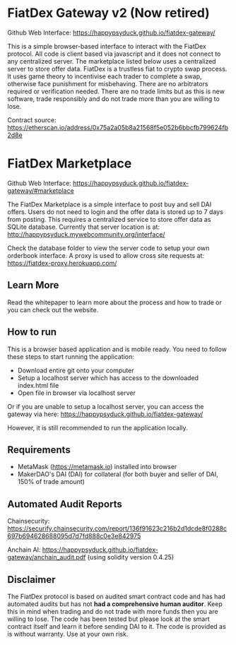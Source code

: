 # FiatDex Gateway v2 (Now retired)
Github Web Interface: https://happypsyduck.github.io/fiatdex-gateway/

This is a simple browser-based interface to interact with the FiatDex protocol. All code is client based via javascript and it does not connect to any centralized server. The marketplace listed below uses a centralized server to store offer data. FiatDex is a trustless fiat to crypto swap process. It uses game theory to incentivise each trader to complete a swap, otherwise face punishment for misbehaving. There are no arbitrators required or verification needed. There are no trade limits but as this is new software, trade responsibly and do not trade more than you are willing to lose.

Contract source: https://etherscan.io/address/0x75a2a05b8a21568f5e052b6bbcfb799624fb2d8e

# FiatDex Marketplace
Github Web Interface: https://happypsyduck.github.io/fiatdex-gateway/#marketplace

The FiatDex Marketplace is a simple interface to post buy and sell DAI offers. Users do not need to login and the offer data is stored up to 7 days from posting. This requires a centralized service to store offer data as SQLite database. Currently that server location is at: http://happypsyduck.mywebcommunity.org/interface/

Check the database folder to view the server code to setup your own orderbook interface. A proxy is used to allow cross site requests at: https://fiatdex-proxy.herokuapp.com/

## Learn More
Read the whitepaper to learn more about the process and how to trade or you can check out the website.

## How to run
This is a browser based application and is mobile ready. You need to follow these steps to start running the application:
* Download entire git onto your computer
* Setup a localhost server which has access to the downloaded index.html file
* Open file in browser via localhost server

Or if you are unable to setup a localhost server, you can access the gateway via here: 
https://happypsyduck.github.io/fiatdex-gateway/

However, it is still recommended to run the application locally.

## Requirements
* MetaMask (https://metamask.io) installed into browser
* MakerDAO's DAI (DAI) for collateral (for both buyer and seller of DAI, 150% of trade amount)

## Automated Audit Reports
Chainsecurity: https://securify.chainsecurity.com/report/136f91623c216b2d1dcde8f0288c697b694628688095d7d7fd888c0e3e842975

Anchain AI: https://happypsyduck.github.io/fiatdex-gateway/anchain_audit.pdf (using solidity version 0.4.25)

## Disclaimer
The FiatDex protocol is based on audited smart contract code and has had automated audits but has not **had a comprehensive human auditor**. Keep this in mind when trading and do not trade with more funds then you are willing to lose. The code has been tested but please look at the smart contract itself and learn it before sending DAI to it. The code is provided as is without warranty. Use at your own risk.
